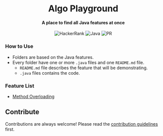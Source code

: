 <h1 align="center">Algo Playground</h1>

<h4 align="center">A place to find all Java features at once</h4>

<div align="center">

![HackerRank](https://img.shields.io/badge/-Hackerrank-2EC866?style=Flat-square&logo=HackerRank&logoColor=white)
![Java](https://img.shields.io/badge/java-%23ED8B00.svg?style=Flat-square&logo=java&logoColor=white)
![PR](https://img.shields.io/static/v1?label=Made%20with%20%F0%9F%A4%8D%20by&message=develpoers&color=blue&style=Flat-square)

[comment]: <> (PR welcome badge - https://img.shields.io/static/v1?label=PRs&message=Welcome&color=ff69b4&style=Flat-square)

</div>

### How to Use

- Folders are based on the Java features.
- Every folder have one or more `.java` files and one `README.md` file.
    - `README.md` file describes the feature that will be demonstrating.
    - `.java` files contains the code.

### Feature List

- [Method Overloading](src/method-overloading/Demo.java)
## Contribute

Contributions are always welcome! Please read the [contribution guidelines](contributing.md) first.

[//]: # (adding additional margin from bottom)
<br>
<br>
<br>
<br>